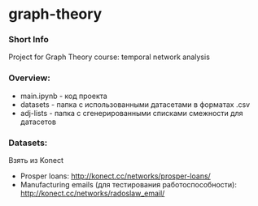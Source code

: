 # graph-theory
### Short Info
Project for Graph Theory course: temporal network analysis
### Overview:
- main.ipynb - код проекта
- datasets - папка с использованными датасетами в форматах .csv
- adj-lists - папка с сгенерированными списками смежности для датасетов
### Datasets:
Взять из Konect
- Prosper loans: http://konect.cc/networks/prosper-loans/
- Manufacturing emails (для тестирования работоспособности): http://konect.cc/networks/radoslaw_email/

